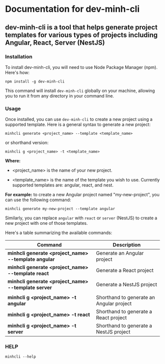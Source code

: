 # Documentation for dev-minh-cli

## dev-minh-cli is a tool that helps generate project templates for various types of projects including Angular, React, Server (NestJS)

### Installation

To install dev-minh-cli, you will need to use Node Package Manager (npm). Here's how:

```shell
npm install -g dev-minh-cli
```

This command will install `dev-minh-cli` globally on your machine, allowing you to run it from any directory in your command line.

### Usage

Once installed, you can use `dev-minh-cli` to create a new project using a supported template.
Here is a general syntax to generate a new project:

```shell
minhcli generate <project_name> --template <template_name>
```

or shorthand version:

```shell
minhcli g <project_name> -t <template_name>
```

**Where:**

- <project_name> is the name of your new project.

- <template_name> is the name of the template you wish to use. Currently supported templates are: angular, react, and nest.

**For example:** to create a new Angular project named "my-new-project", you can use the following command:

```shell
minhcli generate my-new-project --template angular
```

Similarly, you can replace `angular` with `react` or `server` (NestJS) to create a new project with one of those templates.

Here's a table summarizing the available commands:

| Command                                                | Description                              |
| ------------------------------------------------------ | ---------------------------------------- |
| **minhcli generate <project_name> --template angular** | Generate an Angular project              |
| **minhcli generate <project_name> --template react**   | Generate a React project                 |
| **minhcli generate <project_name> --template server**  | Generate a NestJS project                |
|                                                        |                                          |
| **minhcli g <project_name> -t angular**                | Shorthand to generate an Angular project |
| **minhcli g <project_name> -t react**                  | Shorthand to generate a React project    |
| **minhcli g <project_name> -t server**                 | Shorthand to generate a NestJS project   |

### HELP

```shell
minhcli --help
```
